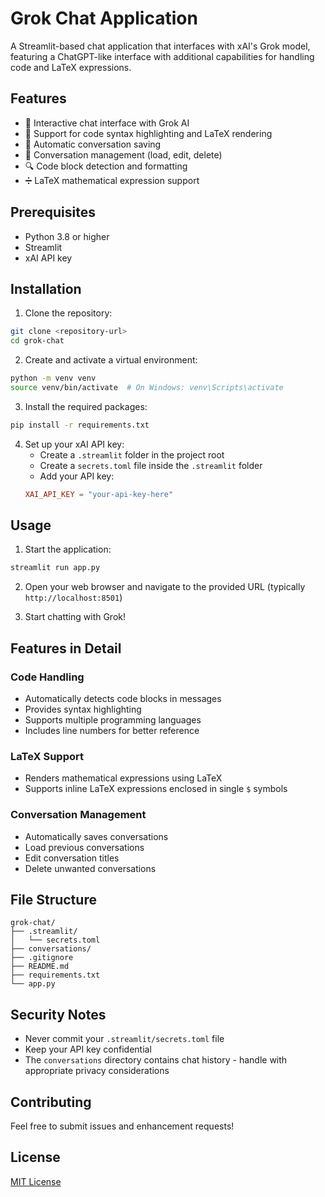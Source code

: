 # Grok Chat Application

A Streamlit-based chat application that interfaces with xAI's Grok model, featuring a ChatGPT-like interface with additional capabilities for handling code and LaTeX expressions.

## Features

- 💬 Interactive chat interface with Grok AI
- 📝 Support for code syntax highlighting and LaTeX rendering
- 💾 Automatic conversation saving
- 📂 Conversation management (load, edit, delete)
- 🔍 Code block detection and formatting
- ➗ LaTeX mathematical expression support

## Prerequisites

- Python 3.8 or higher
- Streamlit
- xAI API key

## Installation

1. Clone the repository:
```bash
git clone <repository-url>
cd grok-chat
```

2. Create and activate a virtual environment:
```bash
python -m venv venv
source venv/bin/activate  # On Windows: venv\Scripts\activate
```

3. Install the required packages:
```bash
pip install -r requirements.txt
```

4. Set up your xAI API key:
   - Create a `.streamlit` folder in the project root
   - Create a `secrets.toml` file inside the `.streamlit` folder
   - Add your API key:
   ```toml
   XAI_API_KEY = "your-api-key-here"
   ```

## Usage

1. Start the application:
```bash
streamlit run app.py
```

2. Open your web browser and navigate to the provided URL (typically `http://localhost:8501`)

3. Start chatting with Grok!

## Features in Detail

### Code Handling
- Automatically detects code blocks in messages
- Provides syntax highlighting
- Supports multiple programming languages
- Includes line numbers for better reference

### LaTeX Support
- Renders mathematical expressions using LaTeX
- Supports inline LaTeX expressions enclosed in single `$` symbols

### Conversation Management
- Automatically saves conversations
- Load previous conversations
- Edit conversation titles
- Delete unwanted conversations

## File Structure
```
grok-chat/
├── .streamlit/
│   └── secrets.toml
├── conversations/
├── .gitignore
├── README.md
├── requirements.txt
└── app.py
```

## Security Notes

- Never commit your `.streamlit/secrets.toml` file
- Keep your API key confidential
- The `conversations` directory contains chat history - handle with appropriate privacy considerations

## Contributing

Feel free to submit issues and enhancement requests!

## License

[MIT License](LICENSE)